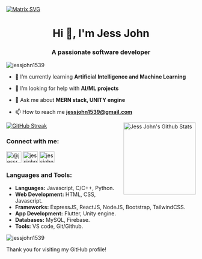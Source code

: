 [![Matrix SVG](https://raw.githubusercontent.com/rodrigograca31/rodrigograca31/master/matrix.svg)](https://www.youtube.com/watch?v=SDkAGkd4NLc) 
<h1 align="center">Hi 👋, I'm Jess John</h1>
<h3 align="center">A passionate software developer</h3>

<p align="left"> <img src="https://komarev.com/ghpvc/?username=jessjohn1539&label=Profile%20views&color=0e75b6&style=flat" alt="jessjohn1539" /> </p>

- 🌱 I’m currently learning **Artificial Intelligence and Machine Learning**

- 🤝 I’m looking for help with **AI/ML projects**

- 💬 Ask me about **MERN stack, UNITY engine**

- 📫 How to reach me **jessjohn1539@gmail.com**

<a href="https://github.com/anuraghazra/github-readme-stats"><img alt="Jess John's Github Stats" align="right" src="https://denvercoder1-github-readme-stats.vercel.app/api/?username=jessjohn1539&show_icons=true&count_private=true&theme=vue-dark&hide_border=true" height="192px"/></a>
[![GitHub Streak](https://streak-stats.demolab.com?user=jessjohn1539&theme=vue-dark&hide_border=true)](https://git.io/streak-stats)

<h3 align="left">Connect with me:</h3>
<p align="left">
<a href="https://twitter.com/@jessretweets" target="blank"><img align="center" src="https://raw.githubusercontent.com/rahuldkjain/github-profile-readme-generator/master/src/images/icons/Social/twitter.svg" alt="@jessretweets" height="30" width="40" /></a>
<a href="https://linkedin.com/in/jessjohn1539" target="blank"><img align="center" src="https://raw.githubusercontent.com/rahuldkjain/github-profile-readme-generator/master/src/images/icons/Social/linked-in-alt.svg" alt="jessjohn1539" height="30" width="40" /></a>
<a href="https://www.leetcode.com/jessjohn1539" target="blank"><img align="center" src="https://raw.githubusercontent.com/rahuldkjain/github-profile-readme-generator/master/src/images/icons/Social/leet-code.svg" alt="jessjohn1539" height="30" width="40" /></a>
</p>

<h3 align="left">Languages and Tools:</h3>

- **Languages:** Javascript, C/C++, Python.
- **Web Development:** HTML, CSS, Javascript.
- **Frameworks:** ExpressJS, ReactJS, NodeJS, Bootstrap, TailwindCSS.
- **App Development:** Flutter, Unity engine.
- **Databases:** MySQL, Firebase.
- **Tools:** VS code, Git/Github.

<p><img align="center" src="https://github-readme-stats.vercel.app/api/top-langs?username=jessjohn1539&show_icons=true&locale=en&layout=compact&theme=dark" alt="jessjohn1539" /></p>

Thank you for visiting my GitHub profile!

